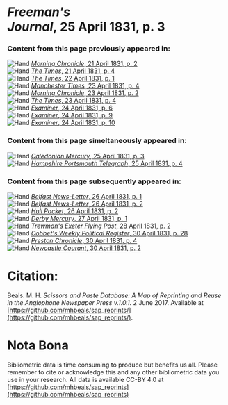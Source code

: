 # *Freeman's Journal*, 25 April 1831, p. 3  
  
### Content from this page previously appeared in:  
![Hand](http://scissorsandpaste.net/wp-content/uploads/2017/06/smallhandpointer.png) [*Morning Chronicle*, 21 April 1831, p. 2](https://mhbeals.github.io/sap_html/Morning-Chronicle/Morning-Chronicle-21-April-1831-p-2)  
![Hand](http://scissorsandpaste.net/wp-content/uploads/2017/06/smallhandpointer.png) [*The Times*, 21 April 1831, p. 4](https://mhbeals.github.io/sap_html/The-Times/The-Times-21-April-1831-p-4)  
![Hand](http://scissorsandpaste.net/wp-content/uploads/2017/06/smallhandpointer.png) [*The Times*, 22 April 1831, p. 1](https://mhbeals.github.io/sap_html/The-Times/The-Times-22-April-1831-p-1)  
![Hand](http://scissorsandpaste.net/wp-content/uploads/2017/06/smallhandpointer.png) [*Manchester Times*, 23 April 1831, p. 4](https://mhbeals.github.io/sap_html/Manchester-Times/Manchester-Times-23-April-1831-p-4)  
![Hand](http://scissorsandpaste.net/wp-content/uploads/2017/06/smallhandpointer.png) [*Morning Chronicle*, 23 April 1831, p. 2](https://mhbeals.github.io/sap_html/Morning-Chronicle/Morning-Chronicle-23-April-1831-p-2)  
![Hand](http://scissorsandpaste.net/wp-content/uploads/2017/06/smallhandpointer.png) [*The Times*, 23 April 1831, p. 4](https://mhbeals.github.io/sap_html/The-Times/The-Times-23-April-1831-p-4)  
![Hand](http://scissorsandpaste.net/wp-content/uploads/2017/06/smallhandpointer.png) [*Examiner*, 24 April 1831, p. 6](https://mhbeals.github.io/sap_html/Examiner/Examiner-24-April-1831-p-6)  
![Hand](http://scissorsandpaste.net/wp-content/uploads/2017/06/smallhandpointer.png) [*Examiner*, 24 April 1831, p. 9](https://mhbeals.github.io/sap_html/Examiner/Examiner-24-April-1831-p-9)  
![Hand](http://scissorsandpaste.net/wp-content/uploads/2017/06/smallhandpointer.png) [*Examiner*, 24 April 1831, p. 10](https://mhbeals.github.io/sap_html/Examiner/Examiner-24-April-1831-p-10)  
  
### Content from this page simeltaneously appeared in:  
![Hand](http://scissorsandpaste.net/wp-content/uploads/2017/06/smallhandpointer.png) [*Caledonian Mercury*, 25 April 1831, p. 3](https://mhbeals.github.io/sap_html/Caledonian-Mercury/Caledonian-Mercury-25-April-1831-p-3)  
![Hand](http://scissorsandpaste.net/wp-content/uploads/2017/06/smallhandpointer.png) [*Hampshire Portsmouth Telegraph*, 25 April 1831, p. 4](https://mhbeals.github.io/sap_html/Hampshire-Portsmouth-Telegraph/Hampshire-Portsmouth-Telegraph-25-April-1831-p-4)  
  
### Content from this page subsequently appeared in:  
![Hand](http://scissorsandpaste.net/wp-content/uploads/2017/06/smallhandpointer.png) [*Belfast News-Letter*, 26 April 1831, p. 1](https://mhbeals.github.io/sap_html/Belfast-News-Letter/Belfast-News-Letter-26-April-1831-p-1)  
![Hand](http://scissorsandpaste.net/wp-content/uploads/2017/06/smallhandpointer.png) [*Belfast News-Letter*, 26 April 1831, p. 2](https://mhbeals.github.io/sap_html/Belfast-News-Letter/Belfast-News-Letter-26-April-1831-p-2)  
![Hand](http://scissorsandpaste.net/wp-content/uploads/2017/06/smallhandpointer.png) [*Hull Packet*, 26 April 1831, p. 2](https://mhbeals.github.io/sap_html/Hull-Packet/Hull-Packet-26-April-1831-p-2)  
![Hand](http://scissorsandpaste.net/wp-content/uploads/2017/06/smallhandpointer.png) [*Derby Mercury*, 27 April 1831, p. 1](https://mhbeals.github.io/sap_html/Derby-Mercury/Derby-Mercury-27-April-1831-p-1)  
![Hand](http://scissorsandpaste.net/wp-content/uploads/2017/06/smallhandpointer.png) [*Trewman's Exeter Flying Post*, 28 April 1831, p. 2](https://mhbeals.github.io/sap_html/Trewman's-Exeter-Flying-Post/Trewman's-Exeter-Flying-Post-28-April-1831-p-2)  
![Hand](http://scissorsandpaste.net/wp-content/uploads/2017/06/smallhandpointer.png) [*Cobbet's Weekly Political Register*, 30 April 1831, p. 28](https://mhbeals.github.io/sap_html/Cobbet's-Weekly-Political-Register/Cobbet's-Weekly-Political-Register-30-April-1831-p-28)  
![Hand](http://scissorsandpaste.net/wp-content/uploads/2017/06/smallhandpointer.png) [*Preston Chronicle*, 30 April 1831, p. 4](https://mhbeals.github.io/sap_html/Preston-Chronicle/Preston-Chronicle-30-April-1831-p-4)  
![Hand](http://scissorsandpaste.net/wp-content/uploads/2017/06/smallhandpointer.png) [*Newcastle Courant*, 30 April 1831, p. 2](https://mhbeals.github.io/sap_html/Newcastle-Courant/Newcastle-Courant-30-April-1831-p-2)  


# Citation: 

Beals. M. H. *Scissors and Paste Database: A Map of Reprinting and Reuse in the Anglophone Newspaper Press v.1.0.1.* 2 June 2017. Available at [https://github.com/mhbeals/sap_reprints/](https://github.com/mhbeals/sap_reprints/). 

# Nota Bona

Bibliometric data is time consuming to produce but benefits us all. Please remember to cite or acknowledge this and any other bibliometric data you use in your research. All data is available CC-BY 4.0 at [https://github.com/mhbeals/sap_reprints](https://github.com/mhbeals/sap_reprints)